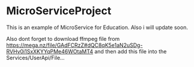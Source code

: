 # MicroServiceProject
This is an example of MicroService for Education. Also i will update soon.

Also dont forget to download ffmpeg file from https://mega.nz/file/GAdFCRzZ#dQC8qK5e1aN2uSDg-RVHv0i1SxXKYYqPMe46WOtaMT4  and then add this file into 
the Services/UserApi/File...

